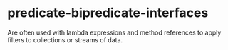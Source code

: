# predicate-bipredicate-interfaces

Are often used with lambda expressions and method references to apply filters to collections or streams of data.
